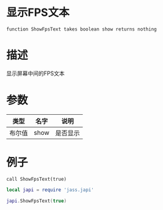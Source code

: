 
# 显示FPS文本
```jass
function ShowFpsText takes boolean show returns nothing
```
# 描述
显示屏幕中间的FPS文本 
# 参数
类型|名字|说明
--|--|--
布尔值|show|是否显示


# 例子

```jass
call ShowFpsText(true)
```

```lua
local japi = require 'jass.japi'

japi.ShowFpsText(true)

```

